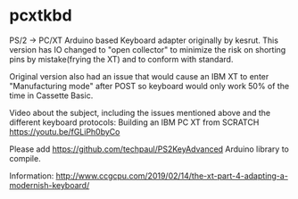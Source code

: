 # pcxtkbd

PS/2 -> PC/XT Arduino based Keyboard adapter originally by kesrut. 
This version has IO changed to "open collector" to minimize the risk on shorting pins by mistake(frying the XT) and to conform with standard. 

Original version also had an issue that would cause an IBM XT to enter "Manufacturing mode" after POST so keyboard would only work 50% of the time in Cassette Basic. 

Video about the subject, including the issues mentioned above and the different keyboard protocols:
Building an IBM PC XT from SCRATCH
https://youtu.be/fGLiPh0byCo

Please add https://github.com/techpaul/PS2KeyAdvanced Arduino library to compile.

Information: http://www.ccgcpu.com/2019/02/14/the-xt-part-4-adapting-a-modernish-keyboard/
